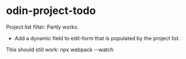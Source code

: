 # odin-project-todo



Project list filter: Partly works. 
- Add a dynamic field to edit-form that is populated by the project list.


This should still work: 
npx webpack --watch





